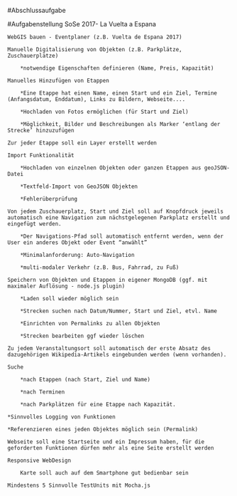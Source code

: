 #Abschlussaufgabe

#Aufgabenstellung SoSe 2017- La Vuelta a Espana

    WebGIS bauen - Eventplaner (z.B. Vuelta de Espana 2017)

    Manuelle Digitalisierung von Objekten (z.B. Parkplätze, Zuschauerplätze)

        *notwendige Eigenschaften definieren (Name, Preis, Kapazität)

    Manuelles Hinzufügen von Etappen

        *Eine Etappe hat einen Name, einen Start und ein Ziel, Termine (Anfangsdatum, Enddatum), Links zu Bildern, Webseite....

        *Hochladen von Fotos ermöglichen (für Start und Ziel)

        *Möglichkeit, Bilder und Beschreibungen als Marker ‘entlang der Strecke’ hinzuzufügen

    Zur jeder Etappe soll ein Layer erstellt werden

    Import Funktionalität

        *Hochladen von einzelnen Objekten oder ganzen Etappen aus geoJSON-Datei

        *Textfeld-Import von GeoJSON Objekten

        *Fehlerüberprüfung

    Von jedem Zuschauerplatz, Start und Ziel soll auf Knopfdruck jeweils automatisch eine Navigation zum nächstgelegenen Parkplatz erstellt und eingefügt werden.

        *Der Navigations-Pfad soll automatisch entfernt werden, wenn der User ein anderes Objekt oder Event “anwählt”

        *Minimalanforderung: Auto-Navigation

        *multi-modaler Verkehr (z.B. Bus, Fahrrad, zu Fuß)

    Speichern von Objekten und Etappen in eigener MongoDB (ggf. mit maximaler Auflösung - node.js plugin)

        *Laden soll wieder möglich sein

        *Strecken suchen nach Datum/Nummer, Start und Ziel, etvl. Name

        *Einrichten von Permalinks zu allen Objekten

        *Strecken bearbeiten ggf wieder löschen

    Zu jedem Veranstaltungsort soll automatisch der erste Absatz des dazugehörigen Wikipedia-Artikels eingebunden werden (wenn vorhanden).

    Suche

        *nach Etappen (nach Start, Ziel und Name)

        *nach Terminen

        *nach Parkplätzen für eine Etappe nach Kapazität.

    *Sinnvolles Logging von Funktionen

    *Referenzieren eines jeden Objektes möglich sein (Permalink)

    Webseite soll eine Startseite und ein Impressum haben, für die geforderten Funktionen dürfen mehr als eine Seite erstellt werden

    Responsive WebDesign

        Karte soll auch auf dem Smartphone gut bedienbar sein

    Mindestens 5 Sinnvolle TestUnits mit Mocha.js
